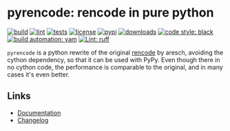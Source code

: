 # pyrencode: rencode in pure python

[![build][build_badge]][build_url]
[![lint][lint_badge]][lint_url]
[![tests][test_badge]][test_url]
[![license][licence_badge]][licence_url]
[![pypi][pypi_badge]][pypi_url]
[![downloads][pepy_badge]][pepy_url]
[![code style: black][black_badge]][black_url]
[![build automation: yam][yam_badge]][yam_url]
[![Lint: ruff][ruff_badge]][ruff_url]

`pyrencode` is a python rewrite of the original
[rencode](https://github.com/aresch/rencode) by aresch, avoiding the
cython dependency, so that it can be used with PyPy. Even though there
in no cython code, the performance is comparable to the original, and in
many cases it\'s even better.

## Links

-   [Documentation]
-   [Changelog]

[build_badge]: https://github.com/spapanik/pyrencode/actions/workflows/build.yml/badge.svg
[build_url]: https://github.com/spapanik/pyrencode/actions/workflows/build.yml
[lint_badge]: https://github.com/spapanik/pyrencode/actions/workflows/lint.yml/badge.svg
[lint_url]: https://github.com/spapanik/pyrencode/actions/workflows/lint.yml
[test_badge]: https://github.com/spapanik/pyrencode/actions/workflows/tests.yml/badge.svg
[test_url]: https://github.com/spapanik/pyrencode/actions/workflows/tests.yml
[licence_badge]: https://img.shields.io/pypi/l/pyrencode
[licence_url]: https://github.com/spapanik/pyrencode/blob/main/docs/LICENSE.md
[pypi_badge]: https://img.shields.io/pypi/v/pyrencode
[pypi_url]: https://pypi.org/project/pyrencode
[pepy_badge]: https://pepy.tech/badge/pyrencode
[pepy_url]: https://pepy.tech/project/pyrencode
[black_badge]: https://img.shields.io/badge/code%20style-black-000000.svg
[black_url]: https://github.com/psf/black
[yam_badge]: https://img.shields.io/badge/build%20automation-yamk-success
[yam_url]: https://github.com/spapanik/yamk
[ruff_badge]: https://img.shields.io/endpoint?url=https://raw.githubusercontent.com/charliermarsh/ruff/main/assets/badge/v1.json
[ruff_url]: https://github.com/charliermarsh/ruff
[Documentation]: https://pyrencode.readthedocs.io/en/stable/
[Changelog]: https://github.com/spapanik/pyrencode/blob/main/docs/CHANGELOG.md
